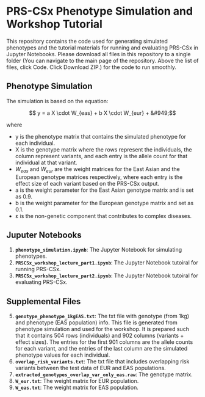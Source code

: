 # PRS-CSx Phenotype Simulation and Workshop Tutorial

This repository contains the code used for generating simulated phenotypes and the tutorial materials for running and evaluating PRS-CSx in Jupyter Notebooks.
Please download all files in this repository to a single folder (You can navigate to the main page of the repository. Above the list of files, click Code. Click Download ZIP.) for the code to run smoothly.

## Phenotype Simulation
The simulation is based on the equation:

  $$ y = a X \cdot W_{eas} + b X \cdot W_{eur} + &#949;$$

where
- y is the phenotype matrix that contains the simulated phenotype for each individual.
- X is the genotype matrix where the rows represent the individuals, the column represent variants, and each entry is the allele count for that individual at that variant.
- $W_{eas}$ and $W_{eur}$ are the weight matrices for the East Asian and the European genotype matrices respectively, where each entry is the effect size of each variant based on the PRS-CSx output.
- a is the weight parameter for the East Asian genotype matrix and is set as 0.9.
- b is the weight parameter for the European genotype matrix and set as 0.1.
- &#949; is the non-genetic component that contributes to complex diseases.

## Juputer Notebooks
1. **`phenotype_simulation.ipynb`**: The Jupyter Notebook for simulating phenotypes.
2. **`PRSCSx_workshop_lecture_part1.ipynb`**: The Jupyter Notebook tutoiral for running PRS-CSx.
3. **`PRSCSx_workshop_lecture_part2.ipynb`**: The Jupyter Notebook tutoiral for evaluating PRS-CSx.

## Supplemental Files
5. **`genotype_phenotype_1kgEAS.txt`**: The txt file with genotype (from 1kg) and phenotype (EAS population) info. This file is generated from phenotype simulation and used for the workshop. It is prepared such that it contains 504 rows (individuals) and 902 columns (variants + effect sizes). The entries for the first 901 columns are the allele counts for each variant, and the entries of the last column are the simulated phenotype values for each individual.
6. **`overlap_risk_variants.txt`**: The txt file that includes overlapping risk variants between the test data of EUR and EAS populations.
7. **`extracted_genotypes_overlap_var_only_eas.raw`**: The genotype matrix.
8. **`W_eur.txt`**: The weight matrix for EUR population.
9. **`W_eas.txt`**: The weight matrix for EAS population.
